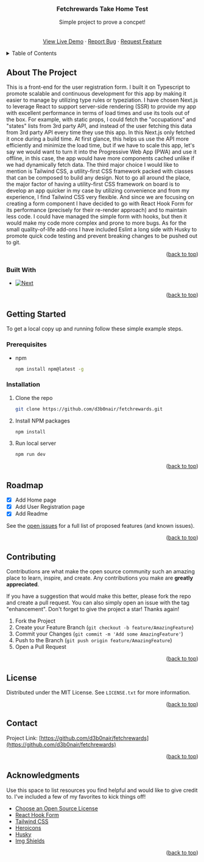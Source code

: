 <br />
<div align="center">

  <h3 align="center">Fetchrewards Take Home Test</h3>

  <p align="center">
    Simple project to prove a concpet!
    <br />
    <br />
    <br />
    <a href="https://fetchrewards.vercel.app/">View Live Demo</a>
    ·
    <a href="https://github.com/d3b0nair/fetchrewards/issues">Report Bug</a>
    ·
    <a href="https://github.com/d3b0nair/fetchrewards/issues">Request Feature</a>
  </p>
</div>



<!-- TABLE OF CONTENTS -->
<details>
  <summary>Table of Contents</summary>
  <ol>
    <li>
      <a href="#about-the-project">About The Project</a>
      <ul>
        <li><a href="#built-with">Built With</a></li>
      </ul>
    </li>
    <li>
      <a href="#getting-started">Getting Started</a>
      <ul>
        <li><a href="#prerequisites">Prerequisites</a></li>
        <li><a href="#installation">Installation</a></li>
      </ul>
    </li>
    <li><a href="#roadmap">Roadmap</a></li>
    <li><a href="#contributing">Contributing</a></li>
    <li><a href="#license">License</a></li>
    <li><a href="#contact">Contact</a></li>
    <li><a href="#acknowledgments">Acknowledgments</a></li>
  </ol>
</details>



<!-- ABOUT THE PROJECT -->
## About The Project


This is a front-end for the user registration form. I built it on Typescript to promote scalable and continuous development for this app by making it easier to manage by utilizing type rules or typeziation. I have chosen Next.js to leverage React to support server-side rendering (SSR) to provide my app with excellent performance in terms of load times and use its tools out of the box. For example, with static props, I could fetch the "occupations" and "states" lists from 3rd party API, and instead of the user fetching this data from 3rd party API every time they use this app. In this Next.js only fetched it once during a build time. At first glance, this helps us use the API more efficiently and minimize the load time, but if we have to scale this app, let's say we would want to turn it into the Progressive Web App (PWA) and use it offline, in this case, the app would have more components cached unlike if we had dynamically fetch data. The third major choice I would like to mention is Tailwind CSS, a utility-first CSS framework packed with classes that can be composed to build any design. Not to go all around the place, the major factor of having a utility-first CSS framework on board is to develop an app quicker in my case by utilizing convenience and from my experience, I find Tailwind CSS very flexible. And since we are focusing on creating a form component I have decided to go with React Hook Form for its performance (precisely for their re-render approach) and to maintain less code. I could have managed the simple form with hooks, but then it would make my code more complex and prone to more bugs. As for the small quality-of-life add-ons I have included Eslint a long side with Husky to promote quick code testing and prevent breaking changes to be pushed out to git.

<p align="right">(<a href="#readme-top">back to top</a>)</p>



### Built With

* [![Next][Next.js]][Next-url]

<p align="right">(<a href="#readme-top">back to top</a>)</p>



<!-- GETTING STARTED -->
## Getting Started

To get a local copy up and running follow these simple example steps.

### Prerequisites

* npm
  ```sh
  npm install npm@latest -g
  ```

### Installation


1. Clone the repo
   ```sh
   git clone https://github.com/d3b0nair/fetchrewards.git
   ```
2. Install NPM packages
   ```sh
   npm install
   ```
3. Run local server
   ```sh
   npm run dev
   ```

<p align="right">(<a href="#readme-top">back to top</a>)</p>



<!-- ROADMAP -->
## Roadmap

- [x] Add Home page
- [x] Add User Registration page
- [x] Add Readme

See the [open issues](https://github.com/d3b0nair/fetchrewards/issues) for a full list of proposed features (and known issues).

<p align="right">(<a href="#readme-top">back to top</a>)</p>



<!-- CONTRIBUTING -->
## Contributing

Contributions are what make the open source community such an amazing place to learn, inspire, and create. Any contributions you make are **greatly appreciated**.

If you have a suggestion that would make this better, please fork the repo and create a pull request. You can also simply open an issue with the tag "enhancement".
Don't forget to give the project a star! Thanks again!

1. Fork the Project
2. Create your Feature Branch (`git checkout -b feature/AmazingFeature`)
3. Commit your Changes (`git commit -m 'Add some AmazingFeature'`)
4. Push to the Branch (`git push origin feature/AmazingFeature`)
5. Open a Pull Request

<p align="right">(<a href="#readme-top">back to top</a>)</p>



<!-- LICENSE -->
## License

Distributed under the MIT License. See `LICENSE.txt` for more information.

<p align="right">(<a href="#readme-top">back to top</a>)</p>



<!-- CONTACT -->
## Contact

Project Link: [https://github.com/d3b0nair/fetchrewards](https://github.com/d3b0nair/fetchrewards)

<p align="right">(<a href="#readme-top">back to top</a>)</p>



<!-- ACKNOWLEDGMENTS -->
## Acknowledgments

Use this space to list resources you find helpful and would like to give credit to. I've included a few of my favorites to kick things off!

* [Choose an Open Source License](https://choosealicense.com)
* [React Hook Form](https://react-hook-form.com/)
* [Tailwind CSS](https://tailwindcss.com/)
* [Heroicons](https://heroicons.com/)
* [Husky](https://github.com/typicode/husky)
* [Img Shields](https://shields.io)

<p align="right">(<a href="#readme-top">back to top</a>)</p>



[license-url]: https://github.com/d3b0nair/fetchrewards/blob/production/LICENSE
[Next.js]: https://img.shields.io/badge/next.js-000000?style=for-the-badge&logo=nextdotjs&logoColor=white
[Next-url]: https://nextjs.org/
